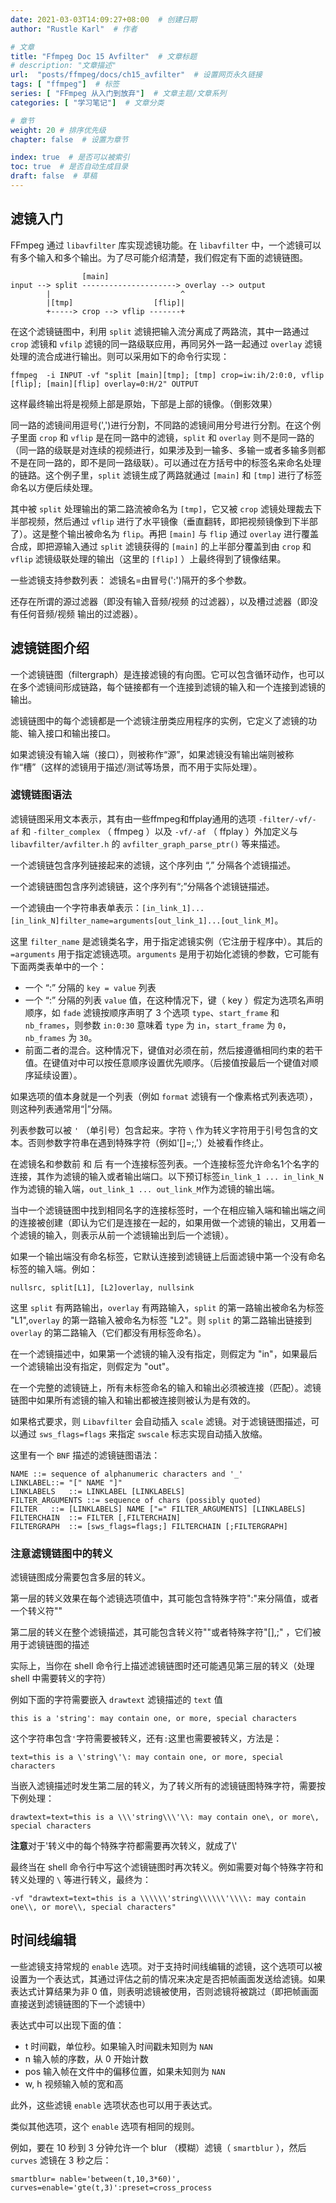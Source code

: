 ```yaml
---
date: 2021-03-03T14:09:27+08:00  # 创建日期
author: "Rustle Karl"  # 作者

# 文章
title: "Ffmpeg Doc 15 Avfilter"  # 文章标题
# description: "文章描述"
url:  "posts/ffmpeg/docs/ch15_avfilter"  # 设置网页永久链接
tags: [ "ffmpeg"]  # 标签
series: [ "FFmpeg 从入门到放弃"]  # 文章主题/文章系列
categories: [ "学习笔记"]  # 文章分类

# 章节
weight: 20 # 排序优先级
chapter: false  # 设置为章节

index: true  # 是否可以被索引
toc: true  # 是否自动生成目录
draft: false  # 草稿
---
```


## 滤镜入门

FFmpeg 通过 `libavfilter` 库实现滤镜功能。在 `libavfilter` 中，一个滤镜可以有多个输入和多个输出。为了尽可能介绍清楚，我们假定有下面的滤镜链图。

> 
                    [main]
	input --> split ---------------------> overlay --> output
            |                             ^
            |[tmp]                  [flip]|
            +-----> crop --> vflip -------+

在这个滤镜链图中，利用 `split` 滤镜把输入流分离成了两路流，其中一路通过 `crop` 滤镜和 `vfilp` 滤镜的同一路级联应用，再同另外一路一起通过 `overlay` 滤镜处理的流合成进行输出。则可以采用如下的命令行实现：
    
    ffmpeg  -i INPUT -vf "split [main][tmp]; [tmp] crop=iw:ih/2:0:0, vflip [flip]; [main][flip] overlay=0:H/2" OUTPUT
    
这样最终输出将是视频上部是原始，下部是上部的镜像。（倒影效果）

同一路的滤镜间用逗号(',')进行分割，不同路的滤镜间用分号进行分割。在这个例子里面 `crop` 和 `vflip` 是在同一路中的滤镜，`split` 和 `overlay` 则不是同一路的（同一路的级联是对连续的视频进行，如果涉及到一输多、多输一或者多输多则都不是在同一路的，即不是同一路级联）。可以通过在方括号中的标签名来命名处理的链路。这个例子里，`split` 滤镜生成了两路就通过 `[main]` 和 `[tmp]` 进行了标签命名以方便后续处理。

其中被 `split` 处理输出的第二路流被命名为 `[tmp]`，它又被 `crop` 滤镜处理裁去下半部视频，然后通过 `vflip` 进行了水平镜像（垂直翻转，即把视频镜像到下半部了）。这是整个输出被命名为 `flip`。再把 `[main]` 与 `flip` 通过 `overlay` 进行覆盖合成，即把源输入通过 `split` 滤镜获得的 `[main]` 的上半部分覆盖到由 `crop` 和 `vflip` 滤镜级联处理的输出（这里的 `[flip]` ）上最终得到了镜像结果。

一些滤镜支持参数列表： 滤镜名=由冒号(':')隔开的多个参数。

还存在所谓的源过滤器（即没有输入音频/视频 的过滤器），以及槽过滤器（即没有任何音频/视频 输出的过滤器）。

## 滤镜链图介绍

一个滤镜链图（filtergraph）是连接滤镜的有向图。它可以包含循环动作，也可以在多个滤镜间形成链路，每个链接都有一个连接到滤镜的输入和一个连接到滤镜的输出。

滤镜链图中的每个滤镜都是一个滤镜注册类应用程序的实例，它定义了滤镜的功能、输入接口和输出接口。

如果滤镜没有输入端（接口），则被称作“源”，如果滤镜没有输出端则被称作“槽”（这样的滤镜用于描述/测试等场景，而不用于实际处理）。

### 滤镜链图语法

滤镜链图采用文本表示，其有由一些ffmpeg和ffplay通用的选项 `-filter/-vf/-af` 和 `-filter_complex` （ ffmpeg ）以及 `-vf/-af` （ ffplay ）外加定义与 `libavfilter/avfilter.h` 的 `avfilter_graph_parse_ptr()` 等来描述。

一个滤镜链包含序列链接起来的滤镜，这个序列由 “,” 分隔各个滤镜描述。

一个滤镜链图包含序列滤镜链，这个序列有“;”分隔各个滤镜链描述。

一个滤镜由一个字符串表单表示：` [in_link_1]...[in_link_N]filter_name=arguments[out_link_1]...[out_link_M] `。

这里 `filter_name` 是滤镜类名字，用于指定滤镜实例（它注册于程序中）。其后的 `=arguments` 用于指定滤镜选项。`arguments` 是用于初始化滤镜的参数，它可能有下面两类表单中的一个：

- 一个 “:” 分隔的 `key = value` 列表
- 一个 “:” 分隔的列表 `value` 值，在这种情况下，键（ key ）假定为选项名声明顺序，如 `fade` 滤镜按顺序声明了 3 个选项 `type`、`start_frame` 和 `nb_frames`，则参数 `in:0:30` 意味着 `type` 为 `in`，`start_frame` 为 `0`，`nb_frames` 为 `30`。
- 前面二者的混合。这种情况下，键值对必须在前，然后接遵循相同约束的若干值。在键值对中可以按任意顺序设置优先顺序。（后接值按最后一个键值对顺序延续设置）。

如果选项的值本身就是一个列表（例如 `format` 滤镜有一个像素格式列表选项），则这种列表通常用“|”分隔。

列表参数可以被 `'` （单引号）包含起来。字符 ` \ ` 作为转义字符用于引号包含的文本。否则参数字符串在遇到特殊字符（例如'[]=;,'）处被看作终止。

在滤镜名和参数前 和 后 有一个连接标签列表。一个连接标签允许命名1个名字的连接，其作为滤镜的输入或者输出端口。以下预订标签`in_link_1 ... in_link_N`作为滤镜的输入端，`out_link_1 ... out_link_M`作为滤镜的输出端。

当中一个滤镜链图中找到相同名字的连接标签时，一个在相应输入端和输出端之间的连接被创建（即认为它们是连接在一起的，如果用做一个滤镜的输出，又用着一个滤镜的输入，则表示从前一个滤镜输出到后一个滤镜）。

如果一个输出端没有命名标签，它默认连接到滤镜链上后面滤镜中第一个没有命名标签的输入端。例如：

	nullsrc, split[L1], [L2]overlay, nullsink

这里 `split` 有两路输出，`overlay` 有两路输入，`split` 的第一路输出被命名为标签 "L1",`overlay` 的第一路输入被命名为标签 "L2"。则 `split` 的第二路输出链接到 `overlay` 的第二路输入（它们都没有用标签命名）。

在一个滤镜描述中，如果第一个滤镜的输入没有指定，则假定为 "in"，如果最后一个滤镜输出没有指定，则假定为 "out"。

在一个完整的滤镜链上，所有未标签命名的输入和输出必须被连接（匹配）。滤镜链图中如果所有滤镜的输入和输出都被连接则被认为是有效的。

如果格式要求，则 `Libavfilter` 会自动插入 `scale` 滤镜。对于滤镜链图描述，可以通过 `sws_flags=flags` 来指定 `swscale` 标志实现自动插入放缩。

这里有一个 `BNF` 描述的滤镜链图语法：

    NAME ::= sequence of alphanumeric characters and '_'
    LINKLABEL::= "[" NAME "]"
    LINKLABELS   ::= LINKLABEL [LINKLABELS]
    FILTER_ARGUMENTS ::= sequence of chars (possibly quoted)
    FILTER   ::= [LINKLABELS] NAME ["=" FILTER_ARGUMENTS] [LINKLABELS]
    FILTERCHAIN  ::= FILTER [,FILTERCHAIN]
    FILTERGRAPH  ::= [sws_flags=flags;] FILTERCHAIN [;FILTERGRAPH]

### 注意滤镜链图中的转义

滤镜链图成分需要包含多层的转义。

第一层的转义效果在每个滤镜选项值中，其可能包含特殊字符":"来分隔值，或者一个转义符"\"

第二层的转义在整个滤镜描述，其可能包含转义符"\"或者特殊字符"[],;" ，它们被用于滤镜链图的描述

实际上，当你在 shell 命令行上描述滤镜链图时还可能遇见第三层的转义（处理 shell 中需要转义的字符）

例如下面的字符需要嵌入 `drawtext` 滤镜描述的 `text` 值

    this is a 'string': may contain one, or more, special characters

这个字符串包含`'`字符需要被转义，还有`:`这里也需要被转义，方法是：

    text=this is a \'string\'\: may contain one, or more, special characters

当嵌入滤镜描述时发生第二层的转义，为了转义所有的滤镜链图特殊字符，需要按下例处理：

    drawtext=text=this is a \\\'string\\\'\\: may contain one\, or more\, special characters

**注意**对于\'转义中的每个特殊字符都需要再次转义，就成了\\\'

最终当在 shell 命令行中写这个滤镜链图时再次转义。例如需要对每个特殊字符和转义处理的 `\` 等进行转义，最终为：
    
    -vf "drawtext=text=this is a \\\\\\'string\\\\\\'\\\\: may contain one\\, or more\\, special characters"

## 时间线编辑

一些滤镜支持常规的 `enable` 选项。对于支持时间线编辑的滤镜，这个选项可以被设置为一个表达式，其通过评估之前的情况来决定是否把帧画面发送给滤镜。如果表达式计算结果为非 0 值，则表明滤镜被使用，否则滤镜将被跳过（即把帧画面直接送到滤镜链图的下一个滤镜中）

表达式中可以出现下面的值：

- t 时间戳，单位秒。如果输入时间戳未知则为 `NAN`
- n 输入帧的序数，从 0 开始计数
- pos 输入帧在文件中的偏移位置，如果未知则为 `NAN`
- w, h 视频输入帧的宽和高

此外，这些滤镜 `enable` 选项状态也可以用于表达式。

类似其他选项，这个 `enable` 选项有相同的规则。

例如，要在 10 秒到 3 分钟允许一个 blur （模糊）滤镜（ `smartblur` ），然后 `curves` 滤镜在 3 秒之后：

	smartblur= nable='between(t,10,3*60)',
	curves=enable='gte(t,3)':preset=cross_process
